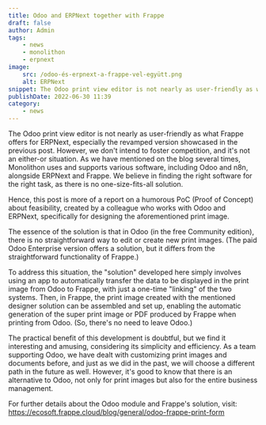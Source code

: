 ```yaml
---
title: Odoo and ERPNext together with Frappe
draft: false
author: Admin
tags:
    - news
    - monolithon
    - erpnext
image:
    src: /odoo-és-erpnext-a-frappe-vel-együtt.png
    alt: ERPNext
snippet: The Odoo print view editor is not nearly as user-friendly as what Frappe offers for ERPNext, especially the revamped version showcased in the previous post.
publishDate: 2022-06-30 11:39
category:
    - news
---
```


The Odoo print view editor is not nearly as user-friendly as what Frappe offers for ERPNext, especially the revamped version showcased in the previous post. However, we don't intend to foster competition, and it's not an either-or situation. As we have mentioned on the blog several times, Monolithon uses and supports various software, including Odoo and n8n, alongside ERPNext and Frappe. We believe in finding the right software for the right task, as there is no one-size-fits-all solution.

Hence, this post is more of a report on a humorous PoC (Proof of Concept) about feasibility, created by a colleague who works with Odoo and ERPNext, specifically for designing the aforementioned print image.

The essence of the solution is that in Odoo (in the free Community edition), there is no straightforward way to edit or create new print images. (The paid Odoo Enterprise version offers a solution, but it differs from the straightforward functionality of Frappe.)

To address this situation, the "solution" developed here simply involves using an app to automatically transfer the data to be displayed in the print image from Odoo to Frappe, with just a one-time "linking" of the two systems. Then, in Frappe, the print image created with the mentioned designer solution can be assembled and set up, enabling the automatic generation of the super print image or PDF produced by Frappe when printing from Odoo. (So, there's no need to leave Odoo.)

The practical benefit of this development is doubtful, but we find it interesting and amusing, considering its simplicity and efficiency. As a team supporting Odoo, we have dealt with customizing print images and documents before, and just as we did in the past, we will choose a different path in the future as well. However, it's good to know that there is an alternative to Odoo, not only for print images but also for the entire business management.

For further details about the Odoo module and Frappe's solution, visit: https://ecosoft.frappe.cloud/blog/general/odoo-frappe-print-form
